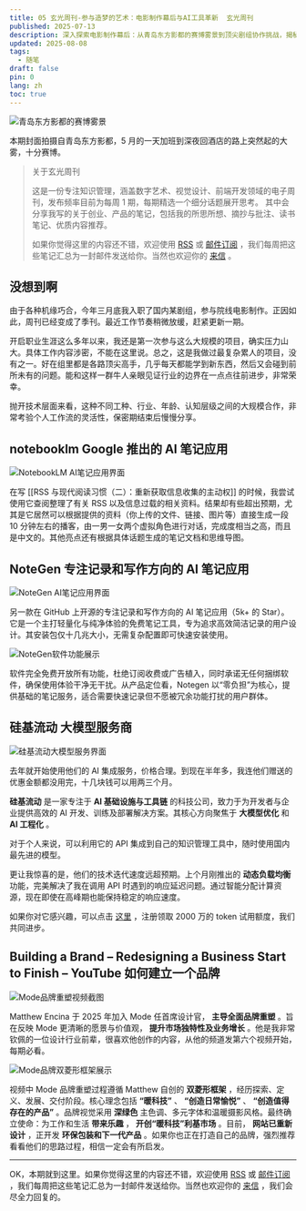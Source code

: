 ```yaml
---
title: 05 玄光周刊-参与造梦的艺术：电影制作幕后与AI工具革新  玄光周刊
published: 2025-07-13
description: 深入探索电影制作幕后：从青岛东方影都的赛博雾景到顶尖剧组协作挑战，揭秘AI工具NotebookLM、NoteGen与硅基流动如何革新创作流程。更独家解析Mode品牌重塑双菱形框架，探讨‘暖科技’如何重构产品价值。订阅玄光周刊，获取数字艺术、知识管理与创业思维的深度洞察！
updated: 2025-08-08
tags:
  - 随笔
draft: false
pin: 0
lang: zh
toc: true
---
```


![青岛东方影都的赛博雾景](../_images/05-参与造梦的艺术：电影制作幕后与AI工具革新%20%20玄光周刊-1754596444390.webp)

本期封面拍摄自青岛东方影都，5 月的一天加班到深夜回酒店的路上突然起的大雾，十分赛博。

> 关于玄光周刊
>
> 这是一份专注知识管理，涵盖数字艺术、视觉设计、前端开发领域的电子周刊，发布频率目前为每周 1 期，每期精选一个细分话题展开思考。 其中会分享我写的关于创业、产品的笔记，包括我的所思所想、摘抄与批注、读书笔记、优质内容推荐。
>
> 如果你觉得这里的内容还不错，欢迎使用 [RSS](https://weekly.cgartlab.com/feed/atom) 或 [邮件订阅](https://weekly.cgartlab.com/) ，我们每周把这些笔记汇总为一封邮件发送给你。当然也欢迎你的 [来信](https://cgartlab.com/05-the-art-of-dreammaking-behind-the-scenes-of-film-production-and-the-innovation-of-ai-tools/) 。

## 没想到啊

由于各种机缘巧合，今年三月底我入职了国内某剧组，参与院线电影制作。正因如此，周刊已经变成了季刊。最近工作节奏稍微放缓，赶紧更新一期。

开启职业生涯这么多年以来，我还是第一次参与这么大规模的项目，确实压力山大。具体工作内容涉密，不能在这里说。总之，这是我做过最复杂累人的项目，没有之一。好在组里都是各路顶尖高手，几乎每天都能学到新东西，然后又会碰到前所未有的问题。能和这样一群牛人亲眼见证行业的边界在一点点往前进步，非常荣幸。

抛开技术层面来看，这种不同工种、行业、年龄、认知层级之间的大规模合作，非常考验个人工作流的灵活性，保密期结束后慢慢分享。

## notebooklm Google 推出的 AI 笔记应用

![NotebookLM AI笔记应用界面](../_images/05-参与造梦的艺术：电影制作幕后与AI工具革新%20%20玄光周刊-1754596471386.webp)

在写 \[\[RSS 与现代阅读习惯（二）：重新获取信息收集的主动权\]\] 的时候，我尝试使用它查阅整理了有关 RSS 以及信息过载的相关资料。结果却有些超出预期，尤其是它居然可以根据提供的资料（你上传的文件、链接、图片等）直接生成一段 10 分钟左右的播客，由一男一女两个虚拟角色进行对话，完成度相当之高，而且是中文的。其他亮点还有根据具体话题生成的笔记文档和思维导图。

## NoteGen 专注记录和写作方向的 AI 笔记应用

![NoteGen AI笔记应用界面](../_images/05-参与造梦的艺术：电影制作幕后与AI工具革新%20%20玄光周刊-1754596488772.webp)

另一款在 GitHub 上开源的专注记录和写作方向的 AI 笔记应用（5k+ 的 Star）。它是一个主打轻量化与纯净体验的免费笔记工具，专为追求高效简洁记录的用户设计。其安装包仅十几兆大小，无需复杂配置即可快速安装使用。

![NoteGen软件功能展示](../_images/05-参与造梦的艺术：电影制作幕后与AI工具革新%20%20玄光周刊-1754596513798.webp)

软件完全免费开放所有功能，杜绝订阅收费或广告植入，同时承诺无任何捆绑软件，确保使用体验干净无干扰。从产品定位看，Notegen 以“零负担”为核心，提供基础的笔记服务，适合需要快速记录但不愿被冗余功能打扰的用户群体。

## 硅基流动 大模型服务商

![硅基流动大模型服务界面](../_images/05-参与造梦的艺术：电影制作幕后与AI工具革新%20%20玄光周刊-1754596523544.webp)

去年就开始使用他们的 AI 集成服务，价格合理。到现在半年多，我连他们赠送的优惠金额都没用完，十几块钱可以用两三个月。

**硅基流动** 是一家专注于 **AI 基础设施与工具链** 的科技公司，致力于为开发者与企业提供高效的 AI 开发、训练及部署解决方案。其核心方向聚焦于 **大模型优化** 和 **AI 工程化** 。

对于个人来说，可以利用它的 API 集成到自己的知识管理工具中，随时使用国内最先进的模型。

更让我惊喜的是，他们的技术迭代速度远超预期。上个月刚推出的 **动态负载均衡** 功能，完美解决了我在调用 API 时遇到的响应延迟问题。通过智能分配计算资源，现在即使在高峰期也能保持稳定的响应速度。

如果你对它感兴趣，可以点击 [这里](https://cloud.siliconflow.cn/i/09r0o1Ax) ，注册领取 2000 万的 token 试用额度，我们共同进步。

## Building a Brand – Redesigning a Business Start to Finish – YouTube 如何建立一个品牌

![Mode品牌重塑视频截图](../_images/05-参与造梦的艺术：电影制作幕后与AI工具革新%20%20玄光周刊-1754596537460.webp)

Matthew Encina 于 2025 年加入 Mode 任首席设计官， **主导全面品牌重塑** 。旨在反映 Mode 更清晰的愿景与价值观， **提升市场独特性及业务增长** 。他是我非常钦佩的一位设计行业前辈，很喜欢他创作的内容，从他的频道发第六个视频开始，每期必看。

![Mode品牌双菱形框架展示](../_images/05-参与造梦的艺术：电影制作幕后与AI工具革新%20%20玄光周刊-1754596548192.webp)

视频中 Mode 品牌重塑过程遵循 Matthew 自创的 **双菱形框架** ，经历探索、定义、发展、交付阶段。核心理念包括 **“暖科技”** 、 **“创造日常愉悦”** 、 **“创造值得存在的产品”** 。品牌视觉采用 **深绿色** 主色调、多元字体和温暖摄影风格。最终确立使命：为工作和生活 **带来乐趣** ， **开创“暖科技”利基市场** 。目前， **网站已重新设计** ，正开发 **环保包装和下一代产品** 。如果你也正在打造自己的品牌，强烈推荐看看他们的思路过程，相信一定会有所启发。

---

OK，本期就到这里。如果你觉得这里的内容还不错，欢迎使用 [RSS](https://weekly.cgartlab.com/feed/atom) 或 [邮件订阅](https://weekly.cgartlab.com/) ，我们每周把这些笔记汇总为一封邮件发送给你。当然也欢迎你的 [来信](https://cgartlab.com/05-the-art-of-dreammaking-behind-the-scenes-of-film-production-and-the-innovation-of-ai-tools/) ，我们会尽全力回复的。
